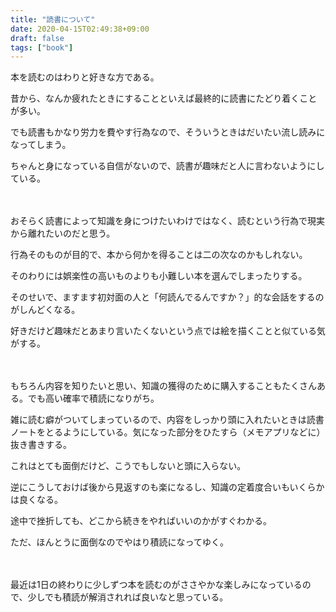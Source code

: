 ```yaml
---
title: "読書について"
date: 2020-04-15T02:49:38+09:00
draft: false
tags: ["book"]
---
```


本を読むのはわりと好きな方である。

昔から、なんか疲れたときにすることといえば最終的に読書にたどり着くことが多い。
<!--more-->

でも読書もかなり労力を費やす行為なので、そういうときはだいたい流し読みになってしまう。

ちゃんと身になっている自信がないので、読書が趣味だと人に言わないようにしている。

　

おそらく読書によって知識を身につけたいわけではなく、読むという行為で現実から離れたいのだと思う。

行為そのものが目的で、本から何かを得ることは二の次なのかもしれない。

そのわりには娯楽性の高いものよりも小難しい本を選んでしまったりする。

そのせいで、ますます初対面の人と「何読んでるんですか？」的な会話をするのがしんどくなる。

好きだけど趣味だとあまり言いたくないという点では絵を描くことと似ている気がする。

　

もちろん内容を知りたいと思い、知識の獲得のために購入することもたくさんある。でも高い確率で積読になりがち。

雑に読む癖がついてしまっているので、内容をしっかり頭に入れたいときは読書ノートをとるようにしている。気になった部分をひたすら（メモアプリなどに）抜き書きする。

これはとても面倒だけど、こうでもしないと頭に入らない。

逆にこうしておけば後から見返すのも楽になるし、知識の定着度合いもいくらかは良くなる。

途中で挫折しても、どこから続きをやればいいのかがすぐわかる。

ただ、ほんとうに面倒なのでやはり積読になってゆく。

　

最近は1日の終わりに少しずつ本を読むのがささやかな楽しみになっているので、少しでも積読が解消されれば良いなと思っている。